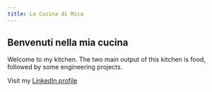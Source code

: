 ```yaml
---
title: La Cucina di Mica
---
```


## Benvenuti nella mia cucina


Welcome to my kitchen. The two main output of this kitchen is food, followed by some engineering projects.


Visit my [LinkedIn profile](https://www.linkedin.com/in/micaelabara)